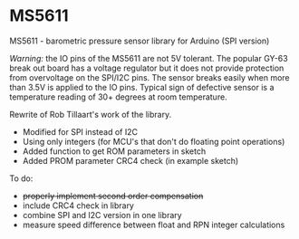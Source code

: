 # MS5611
MS5611 - barometric pressure sensor library for Arduino (SPI version)

*Warning:* the IO pins of the MS5611 are not 5V tolerant. The popular GY-63
break out board has a voltage regulator but it does not provide protection
from overvoltage on the SPI/I2C pins. The sensor breaks easily when more than
3.5V is applied to the IO pins. Typical sign of defective sensor is a temperature
reading of 30+ degrees at room temperature.

Rewrite of Rob Tillaart's work of the library.
- Modified for SPI instead of I2C
- Using only integers (for MCU's that don't do floating point operations)
- Added function to get ROM parameters in sketch
- Added PROM parameter CRC4 check (in example sketch)

To do:
- ~~properly implement second order compensation~~
- include CRC4 check in library
- combine SPI and I2C version in one library
- measure speed difference between float and RPN integer calculations

